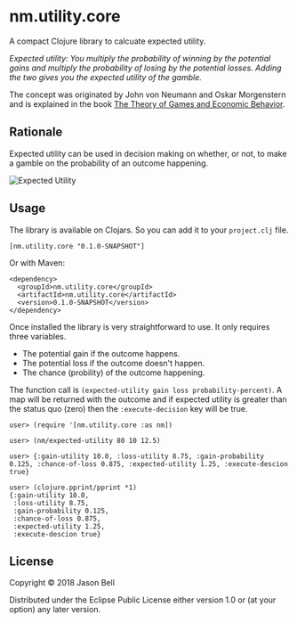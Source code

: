 # nm.utility.core

A compact Clojure library to calcuate expected utility. 

*Expected utility: You multiply the probability of winning by the potential gains and multiply the probability of losing by the potential losses. Adding the two gives you the expected utility of the gamble.*

The concept was originated by John von Neumann and Oskar Morgenstern and is explained in the book [The Theory of Games and Economic Behavior](https://amzn.to/2TzoSzH).

## Rationale

Expected utility can be used in decision making on whether, or not, to make a gamble on the probability of an outcome happening.

![Expected Utility](https://dataissexy.files.wordpress.com/2018/11/20181121_133546.jpg?w=529&h=382)

## Usage

The library is available on Clojars. So you can add it to your `project.clj` file. 

`[nm.utility.core "0.1.0-SNAPSHOT"]`

Or with Maven:

```
<dependency>
  <groupId>nm.utility.core</groupId>
  <artifactId>nm.utility.core</artifactId>
  <version>0.1.0-SNAPSHOT</version>
</dependency>
```

Once installed the library is very straightforward to use. It only requires three variables. 

* The potential gain if the outcome happens.
* The potential loss if the outcome doesn't happen.
* The chance (probility) of the outcome happening.

The function call is `(expected-utility gain loss probability-percent)`. A map will be returned with the outcome and if expected utility is greater than the status quo (zero) then the `:execute-decision` key will be true. 

```
user> (require '[nm.utility.core :as nm])

user> (nm/expected-utility 80 10 12.5)

user> {:gain-utility 10.0, :loss-utility 8.75, :gain-probability 0.125, :chance-of-loss 0.875, :expected-utility 1.25, :execute-descion true}

user> (clojure.pprint/pprint *1)
{:gain-utility 10.0,
 :loss-utility 8.75,
 :gain-probability 0.125,
 :chance-of-loss 0.875,
 :expected-utility 1.25,
 :execute-descion true}
```

## License

Copyright © 2018 Jason Bell

Distributed under the Eclipse Public License either version 1.0 or (at
your option) any later version.
